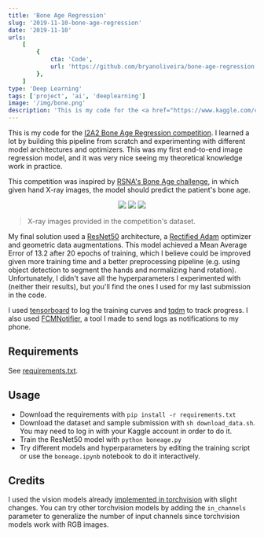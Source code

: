 ```yaml
---
title: 'Bone Age Regression'
slug: '2019-11-10-bone-age-regression'
date: '2019-11-10'
urls:
    [
        {
            cta: 'Code',
            url: 'https://github.com/bryanoliveira/bone-age-regression',
        },
    ]
type: 'Deep Learning'
tags: ['project', 'ai', 'deeplearning']
image: '/img/bone.png'
description: 'This is my code for the <a href="https://www.kaggle.com/c/bone-age-regression">I2A2 Bone Age Regression competition</a>. I learned a lot by building this pipeline from scratch and experimenting with different model architectures and optimizers. This was my first end-to-end image regression model, and it was very nice seeing my theoretical knowledge work in practice.'
---
```


This is my code for the [I2A2 Bone Age Regression competition](https://www.kaggle.com/c/bone-age-regression). I learned a lot by building this pipeline from scratch and experimenting with different model architectures and optimizers. This was my first end-to-end image regression model, and it was very nice seeing my theoretical knowledge work in practice.

This competition was inspired by [RSNA's Bone Age challenge](https://www.kaggle.com/kmader/rsna-bone-age), in which given hand X-ray images, the model should predict the patient's bone age.

<div align="center">
    <img class="text-img mw-33" src="https://github.com/bryanoliveira/bone-age-regression/raw/master/docs/ex1.png">
    <img class="text-img mw-33" src="https://github.com/bryanoliveira/bone-age-regression/raw/master/docs/ex2.png">
    <img class="text-img mw-33" src="https://github.com/bryanoliveira/bone-age-regression/raw/master/docs/ex3.png">
</div>

> X-ray images provided in the competition's dataset.

My final solution used a [ResNet50](https://arxiv.org/abs/1512.03385) architecture, a [Rectified Adam](https://arxiv.org/abs/1908.03265) optimizer and geometric data augmentations. This model achieved a Mean Average Error of 13.2 after 20 epochs of training, which I believe could be improved given more training time and a better preprocessing pipeline (e.g. using object detection to segment the hands and normalizing hand rotation). Unfortunately, I didn't save all the hyperparameters I experimented with (neither their results), but you'll find the ones I used for my last submission in the code.

I used [tensorboard](https://www.tensorflow.org/tensorboard) to log the training curves and [tqdm](https://github.com/tqdm/tqdm) to track progress. I also used [FCMNotifier](https://github.com/bryanlincoln/fcm-notifier), a tool I made to send logs as notifications to my phone.

## Requirements

See [requirements.txt](https://github.com/bryanlincoln/bone-age-regression/blob/master/requirements.txt).

## Usage

-   Download the requirements with `pip install -r requirements.txt`
-   Download the dataset and sample submission with `sh download_data.sh`. You may need to log in with your Kaggle account in order to do it.
-   Train the ResNet50 model with `python boneage.py`
-   Try different models and hyperparameters by editing the training script or use the `boneage.ipynb` notebook to do it interactively.

## Credits

I used the vision models already [implemented in torchvision](https://github.com/pytorch/vision/tree/master/torchvision/models) with slight changes. You can try other torchvision models by adding the `in_channels` parameter to generalize the number of input channels since torchvision models work with RGB images.
